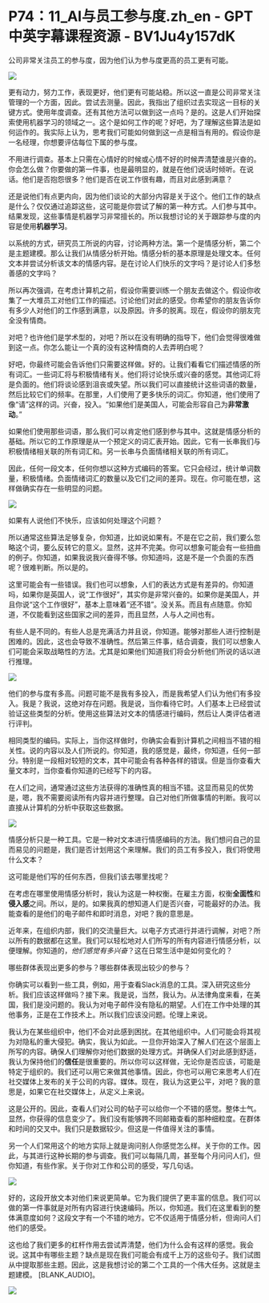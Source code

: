 # P74：11_AI与员工参与度.zh_en - GPT中英字幕课程资源 - BV1Ju4y157dK

公司非常关注员工的参与度，因为他们认为参与度更高的员工更有可能。

![](img/9efb988acf98fce0c0a767903c9fbc08_1.png)

更有动力，努力工作，表现更好，他们更有可能站稳。所以这一直是公司非常关注管理的一个方面，因此。尝试去测量。因此，我指出了组织过去实现这一目标的关键方式。使用年度调查。还有其他方法可以做到这一点吗？是的。这是人们开始探索使用机器学习的领域之一。这个是如何工作的呢？好吧，为了理解这些算法是如何运作的。我实际上认为，思考我们可能如何做到这一点是相当有用的。假设你是一名经理，你想要评估每位下属的参与度。

不用进行调查。基本上只需在心情好的时候或心情不好的时候弄清楚谁是兴奋的。你会怎么做？你要做的第一件事，也是最明显的，就是在他们说话时倾听。在说话。他们是否抱怨很多？他们是否在说工作很有趣，而且对此感到满意？

还是说他们有点更内向，因为他们谈论的大部分内容是关于这个。他们工作的缺点是什么？仅仅通过追踪这些，这可能是你尝试了解的第一种方式。人们参与其中。结果发现，这些事情是机器学习非常擅长的。所以我想讨论的关于跟踪参与度的内容是使用**机器学习**。

以系统的方式，研究员工所说的内容，讨论两种方法。第一个是情感分析，第二个是主题建模。那么让我们从情感分析开始。情感分析的基本原理是处理文本。任何文本并尝试分析该文本的情感内容。是在讨论人们快乐的文字吗？是讨论人们多愁善感的文字吗？

所以再次强调，在考虑计算机之前，假设你需要训练一个朋友去做这个。假设你收集了一大堆员工对他们工作的描述。讨论他们对此的感受。你希望你的朋友告诉你有多少人对他们的工作感到满意，以及原因。许多的脱离。现在，假设你的朋友完全没有情商。

对吧？也许他们是学术型的，对吧？所以在没有明确的指导下，他们会觉得很难做到这一点。你怎么能让一个真的没有这种情商的人去弄明白呢？

好吧，你最终可能会告诉他们只需要这样做。好的。让我们看看它们描述情感的所有词汇。一些词汇将与积极情绪有关。他们将讨论快乐或兴奋的感觉。其他词汇将是负面的。他们将谈论感到沮丧或失望。所以我们可以直接统计这些词语的数量，然后比较它们的频率。在那里，人们使用了更多快乐的词汇。你知道，他们使用了像“请”这样的词。兴奋，投入。“如果他们是美国人，可能会形容自己为**非常激动**。”

如果他们使用那些词语，那么我们可以肯定他们感到参与其中。这就是情感分析的基础。所以它的工作原理是从一个预定义的词汇表开始。因此，它有一长串我们与积极情绪相关联的所有词汇和。另一长串与负面情绪相关联的所有词汇。

因此，任何一段文本，任何你想以这种方式编码的答案。它只会经过，统计单词数量，积极情绪。负面情绪词汇的数量以及它们之间的差异。现在。你可能在想，这样做确实存在一些明显的问题。

![](img/9efb988acf98fce0c0a767903c9fbc08_3.png)

如果有人说他们不快乐，应该如何处理这个问题？

所以通常这些算法足够复杂，你知道，比如说如果有。不是在它之前，我们要么忽略这个词，要么反转它的意义。显然，这并不完美。你可以想象可能会有一些扭曲的例子。你知道，如果我说我兴奋得不够。你知道吗，这是不是一个负面的东西呢？很难判断。所以是的。

这里可能会有一些错误。我们也可以想象，人们的表达方式是有差异的。你知道吗，如果你是英国人，说“工作很好”，其实你是非常兴奋的。如果你是美国人，并且你说“这个工作很好”，基本上意味着“还不错”。没关系。而且有点随意。你知道，不仅能看到这些国家之间的差异，而且显然，人与人之间也有。

有些人是不同的。有些人总是充满活力并且说，你知道。能够对那些人进行控制是困难的。因此，这也会导致不准确性。然后第三件事，结合调查，我们可以想象人们可能会采取战略性的方法。尤其是如果他们知道我们将会分析他们所说的话以进行推理。



![](img/9efb988acf98fce0c0a767903c9fbc08_5.png)

他们的参与度有多高。问题可能不是我有多投入，而是我希望人们认为他们有多投入。我是？我说，这绝对存在问题。我是说，当你看待它时。人们基本上已经尝试验证这些类型的分析。使用这些算法对文本的情感进行编码，然后让人类评估者进行评判。

相同类型的编码。实际上，当你这样做时，你确实会看到计算机之间相当不错的相关性。说的内容以及人们所说的。你知道，我的感觉是，最终，你知道，任何一部分。特别是一段相对较短的文本，其中可能会有各种各样的错误。但是当你查看大量文本时，当你查看你知道的已经写下的内容。

在人们之间，通常通过这些方法获得的准确性真的相当不错。这显而易见的优势是，嗯，我不需要阅读所有内容并进行整理。自己对他们所做事情的判断。我可以直接从计算机的分析中获取这些数据。

![](img/9efb988acf98fce0c0a767903c9fbc08_7.png)

情感分析只是一种工具。它是一种对文本进行情感编码的方法。我们想问自己的显而易见的问题是，我们是否计划用这个来理解。我们的员工有多投入，我们将使用什么文本？

这可能是他们写的任何东西，但我们该去哪里找呢？

在考虑在哪里使用情感分析时，我认为这是一种权衡。在雇主方面，权衡**全面性**和**侵入感**之间。所以，是的。如果我真的想知道人们是否兴奋，可能最好的办法。我能查看的是他们的电子邮件和即时消息，对吧？我的意思是。

近年来，在组织内部，我们的交流量巨大。以电子方式进行并进行调解，对吧？所以所有的数据都在这里。我们可以轻松地对人们所写的所有内容进行情感分析，以便理解。你知道的，*他们感觉有多兴奋*？这在日常生活中是如何变化的？

哪些群体表现出更多的参与？哪些群体表现出较少的参与？

你确实可以看到一些工具，例如，用于查看Slack消息的工具。深入研究这些分析。我们应该这样做吗？接下来。我是说，当然，我认为。从法律角度来看，在美国，我们是没问题的。我认为对电子邮件没有隐私的期望。人们在工作中处理的其他事务，正是在工作技术上。所以我们应该没问题。伦理上来说。

我认为在某些组织中，他们不会对此感到困扰。在其他组织中。人们可能会将其视为对隐私的重大侵犯。确实，我认为如此。一旦你开始深入了解人们在这个层面上所写的内容。确保人们理解你对他们数据的处理方式。并确保人们对此感到舒适，我认为保持他们的**信任**是很重要的。所以你可以这样做，无论你是否应该，可能是特定于组织的。我们还可以用它来做其他事情。因此，你也可以用它来思考人们在社交媒体上发布的关于公司的内容。媒体。现在，我认为这更公平，对吧？我的意思是，如果它在社交媒体上，从定义上来说。

这是公开的。因此，查看人们对公司的帖子可以给你一个不错的感觉。整体士气。显然，你获得的信息变少了。我们没有能够跨不同邮箱查看的那种细粒度。在群体和时间的交叉中。我们只是数据较少。但这是一件值得关注的事情。

另一个人们常用这个的地方实际上就是询问别人你感觉怎么样。关于你的工作。因此，与其进行这种长期的参与调查。我们可以每隔几周，甚至每个月问问人们，但你知道，有些作家。关于你对工作和公司的感受，写几句话。

![](img/9efb988acf98fce0c0a767903c9fbc08_9.png)

好的，这段开放文本对他们来说更简单。它为我们提供了更丰富的信息。我们可以做的第一件事就是对所有内容进行快速编码。所以，你知道。我们在这里看到的整体满意度如何？这段文字有一个不错的地方。它不仅适用于情感分析，但询问人们他们的感受。

这也给了我们更多的杠杆作用去尝试弄清楚，他们为什么会有这样的感觉。我会说。这其中有哪些主题？缺点是现在我们可能会有成千上万的这些句子。我们试图从中提取那些主题。因此，这是我想讨论的第二个工具的一个伟大任务。这就是主题建模。 [BLANK_AUDIO]。



![](img/9efb988acf98fce0c0a767903c9fbc08_11.png)
